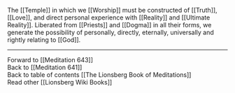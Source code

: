 The [[Temple]] in which we [[Worship]] must be constructed of [[Truth]], [[Love]], and direct personal experience with [[Reality]] and [[Ultimate Reality]]. Liberated from [[Priests]] and [[Dogma]] in all their forms, we generate the possibility of personally, directly, eternally, universally and rightly relating to [[God]]. 

___

Forward to [[Meditation 643]]  
Back to [[Meditation 641]]  
Back to table of contents [[The Lionsberg Book of Meditations]]  
Read other [[Lionsberg Wiki Books]] 